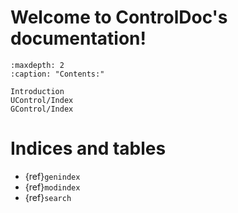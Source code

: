 [comment]: <> (ControlDoc documentation master file, created by
   sphinx-quickstart on Thu Mar  2 21:11:08 2023.
   You can adapt this file completely to your liking, but it should at least
   contain the root `toctree` directive.)

# Welcome to ControlDoc's documentation!

```{toctree}
:maxdepth: 2
:caption: "Contents:"

Introduction
UControl/Index
GControl/Index
```

# Indices and tables

* {ref}`genindex`
* {ref}`modindex`
* {ref}`search`
